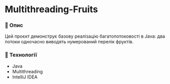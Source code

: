 # Multithreading-Fruits

### 📌 Опис
Цей проєкт демонструє базову реалізацію багатопотоковості в Java: два потоки одночасно виводять нумерований перелік фруктів.

### 🧠 Технології
- Java
- Multithreading
- IntelliJ IDEA
